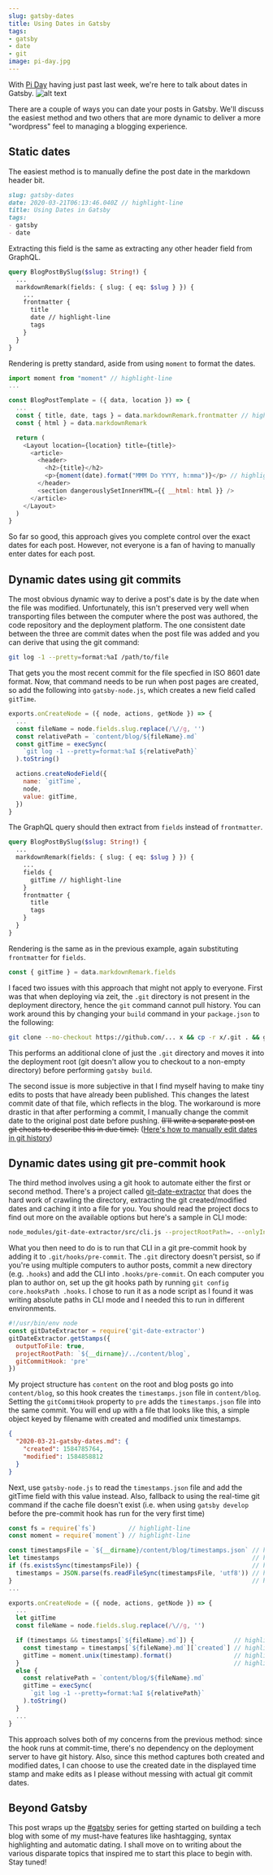 ```yaml
---
slug: gatsby-dates
title: Using Dates in Gatsby
tags:
- gatsby
- date
- git
image: pi-day.jpg
---
```

With [Pi Day](https://www.piday.org) having just past last week, we're here to talk about dates in Gatsby.
![alt text](../static/pi-day.jpg "Pi Day. Errr day.")

There are a couple of ways you can date your posts in Gatsby. We'll discuss the easiest
method and two others that are more dynamic to deliver a more "wordpress" feel to managing
a blogging experience.

## Static dates
The easiest method is to manually define the post date in the markdown header bit.
```markdown
slug: gatsby-dates
date: 2020-03-21T06:13:46.040Z // highlight-line
title: Using Dates in Gatsby
tags:
- gatsby
- date
```

Extracting this field is the same as extracting any other header field from GraphQL.
```graphql
query BlogPostBySlug($slug: String!) {
  ...
  markdownRemark(fields: { slug: { eq: $slug } }) {
    ...
    frontmatter {
      title
      date // highlight-line
      tags
    }
  }
}
```

Rendering is pretty standard, aside from using `moment` to format the dates.
```javascript
import moment from "moment" // highlight-line
...

const BlogPostTemplate = ({ data, location }) => {
  ...
  const { title, date, tags } = data.markdownRemark.frontmatter // highlight-line
  const { html } = data.markdownRemark

  return (
    <Layout location={location} title={title}>
      <article>
        <header>
          <h2>{title}</h2>
          <p>{moment(date).format("MMM Do YYYY, h:mma")}</p> // highlight-line
        </header>
        <section dangerouslySetInnerHTML={{ __html: html }} />
      </article>
    </Layout>
  )
}
```

So far so good, this approach gives you complete control over the exact dates for each
post. However, not everyone is a fan of having to manually enter dates for each post.

## Dynamic dates using git commits
The most obvious dynamic way to derive a post's date is by the date when the file was
modified. Unfortunately, this isn't preserved very well when transporting files between
the computer where the post was authored, the code repository and the deployment platform.
The one consistent date between the three are commit dates when the post file was added
and you can derive that using the git command:
```bash
git log -1 --pretty=format:%aI /path/to/file
```

That gets you the most recent commit for the file specfied in ISO 8601 date format. Now,
that command needs to be run when post pages are created, so add the following into
`gatsby-node.js`, which creates a new field called `gitTime`.
```javascript
exports.onCreateNode = ({ node, actions, getNode }) => {
  ...
  const fileName = node.fields.slug.replace(/\//g, '')
  const relativePath = `content/blog/${fileName}.md`
  const gitTime = execSync(
    `git log -1 --pretty=format:%aI ${relativePath}`
  ).toString()

  actions.createNodeField({
    name: `gitTime`,
    node,
    value: gitTime,
  })
}
```
The GraphQL query should then extract from `fields` instead of `frontmatter`.
```graphql
query BlogPostBySlug($slug: String!) {
  ...
  markdownRemark(fields: { slug: { eq: $slug } }) {
    ...
    fields {
      gitTime // highlight-line
    }
    frontmatter {
      title
      tags
    }
  }
}
```
Rendering is the same as in the previous example, again substituting `frontmatter` for `fields`.
```javascript
const { gitTime } = data.markdownRemark.fields
```

I faced two issues with this approach that might not apply to everyone. First was that
when deploying via zeit, the `.git` directory is not present in the deployment directory,
hence the `git` command cannot pull history. You can work around this by changing your
`build` command in your `package.json` to the following:
```bash
git clone --no-checkout https://github.com/... x && cp -r x/.git . && gatsby build
```
This performs an additional clone of just the `.git` directory and moves it into the
deployment root (git doesn't allow you to checkout to a non-empty directory) before
performing `gatsby build`.

The second issue is more subjective in that I find myself having to make tiny edits to
posts that have already been published. This changes the latest commit date of that file,
which reflects in the blog. The workaround is more drastic in that after performing a
commit, I manually change the commit date to the original post date before pushing.
~~(I'll write a separate post on git cheats to describe this in due time).~~ ([Here's how
to manually edit dates in git history](git-cheats#changing-commit-time))

## Dynamic dates using git pre-commit hook
The third method involves using a git hook to automate either the first or second method.
There's a project called
[git-date-extractor](https://github.com/joshuatz/git-date-extractor) that does the hard
work of crawling the directory, extracting the git created/modified dates and caching it
into a file for you. You should read the project docs to find out more on the available
options but here's a sample in CLI mode:
```bash
node_modules/git-date-extractor/src/cli.js --projectRootPath=. --onlyIn=content/blog --outputToFile=true
```

What you then need to do is to run that CLI in a git pre-commit hook by adding it to
`.git/hooks/pre-commit`. The `.git` directory doesn't persist, so if you're using multiple
computers to author posts, commit a new directory (e.g. `.hooks`) and add the CLI into
`.hooks/pre-commit`. On each computer you plan to author on, set up the git hooks path by
running `git config core.hooksPath .hooks`. I chose to run it as a node script as I found
it was writing absolute paths in CLI mode and I needed this to run in different environments.

```javascript
#!/usr/bin/env node
const gitDateExtractor = require('git-date-extractor')
gitDateExtractor.getStamps({
  outputToFile: true,
  projectRootPath: `${__dirname}/../content/blog`,
  gitCommitHook: 'pre'
})
```

My project structure has `content` on the root and blog posts go into `content/blog`, so
this hook creates the `timestamps.json` file in `content/blog`. Setting the
`gitCommitHook` property to `pre` adds the `timestamps.json` file into the same commit.
You will end up with a file that looks like this, a simple object keyed by filename with
created and modified unix timestamps.

```json
{
  "2020-03-21-gatsby-dates.md": {
    "created": 1584785764,
    "modified": 1584858812
  }
}
```

Next, use `gatsby-node.js` to read the `timestamps.json` file and add the gitTime field
with this value instead. Also, fallback to using the real-time git command if the cache
file doesn't exist (i.e. when using `gatsby develop` before the pre-commit hook has run
for the very first time)

```javascript
const fs = require(`fs`)         // highlight-line
const moment = require(`moment`) // highlight-line

const timestampsFile = `${__dirname}/content/blog/timestamps.json` // highlight-line
let timestamps                                                     // highlight-line
if (fs.existsSync(timestampsFile)) {                               // highlight-line
  timestamps = JSON.parse(fs.readFileSync(timestampsFile, 'utf8')) // highlight-line
}                                                                  // highlight-line
...

exports.onCreateNode = ({ node, actions, getNode }) => {
  ...
  let gitTime
  const fileName = node.fields.slug.replace(/\//g, '')

  if (timestamps && timestamps[`${fileName}.md`]) {           // highlight-line
    const timestamp = timestamps[`${fileName}.md`][`created`] // highlight-line
    gitTime = moment.unix(timestamp).format()                 // highlight-line
  }                                                           // highlight-line
  else {
    const relativePath = `content/blog/${fileName}.md`
    gitTime = execSync(
      `git log -1 --pretty=format:%aI ${relativePath}`
    ).toString()
  }
  ...
}
```

This approach solves both of my concerns from the previous method: since the hook runs at
commit-time, there's no dependency on the deployment server to have git history. Also,
since this method captures both created and modified dates, I can choose to use the
created date in the displayed time stamp and make edits as I please without messing with
actual git commit dates.

## Beyond Gatsby
This post wraps up the [#gatsby](/tags/gatsby) series for getting started on building a
tech blog with some of my must-have features like hashtagging, syntax highlighting and
automatic dating. I shall move on to writing about the various disparate topics that
inspired me to start this place to begin with. Stay tuned!
